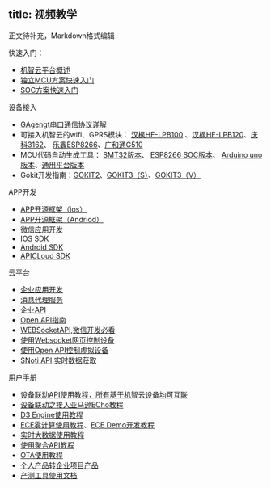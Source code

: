 title: 视频教学
---
正文待补充，Markdown格式编辑

快速入门：


- [机智云平台概述](http://docs.gizwits.com/zh-cn/overview/overview.html)	
- [独立MCU方案快速入门](http://docs.gizwits.com/zh-cn/quickstart/%E8%AE%BE%E5%A4%87%E5%BF%AB%E9%80%9F%E6%8E%A5%E5%85%A5.html)
- [SOC方案快速入门](	http://docs.gizwits.com/zh-cn/deviceDev/UseSOC.html)

设备接入


- [GAgengt串口通信协议详解](	http://docs.gizwits.com/zh-cn/deviceDev/gagent_info.html)
- 可接入机智云的wifi、GPRS模块： [汉枫HF-LPB100](	http://docs.gizwits.com/zh-cn/deviceDev/HF-LPB100%E4%B8%B2%E5%8F%A3%E7%83%A7%E5%86%99%E8%AF%B4%E6%98%8E.html)
、[汉枫HF-LPB120](http://docs.gizwits.com/zh-cn/deviceDev/debug/HF-LPT120.html)、[庆科3162](http://docs.gizwits.com/zh-cn/deviceDev/MXCHIP%E4%B8%B2%E5%8F%A3%E7%83%A7%E5%86%99%E8%AF%B4%E6%98%8E.html)、 [乐鑫ESP8266](http://docs.gizwits.com/zh-cn/deviceDev/ESP8266%E4%B8%B2%E5%8F%A3%E7%83%A7%E5%86%99%E8%AF%B4%E6%98%8E.html)、[广和通G510](	http://docs.gizwits.com/zh-cn/deviceDev/debug/G510.html)
- MCU代码自动生成工具： [SMT32版本](http://docs.gizwits.com/zh-cn/deviceDev/DevSDK/%E4%BB%A3%E7%A0%81%E8%87%AA%E5%8A%A8%E7%94%9F%E6%88%90%E5%B7%A5%E5%85%B7.html)、 [ESP8266 SOC版本](http://club.gizwits.com/thread-5070-1-1.html)、 [Arduino uno版本](http://docs.gizwits.com/zh-cn/deviceDev/ArduinoUNO/intro.html)、[通用平台版本](http://docs.gizwits.com/zh-cn/deviceDev/GoKit3%20DEV%20SDK%20Common%E7%89%88%E7%A7%BB%E6%A4%8D%E8%AF%B4%E6%98%8E.html)
- Gokit开发指南：[GOKIT2](http://docs.gizwits.com/zh-cn/deviceDev/Gokit2%E4%BD%BF%E7%94%A8%E6%8C%87%E5%8D%97.html)、[GOKIT3（S）](http://docs.gizwits.com/zh-cn/deviceDev/WiFiSOC/GoKit3S%E5%BC%80%E5%8F%91%E5%A5%97%E4%BB%B6%E4%BB%8B%E7%BB%8D.html)、[GOKIT3（V）](http://docs.gizwits.com/zh-cn/deviceDev/Gokit3Voice/GoKit3V%E4%BA%8C%E6%AC%A1%E5%BC%80%E5%8F%91%E6%8C%87%E5%8D%97.html)




APP开发
- [APP开源框架（ios）](http://docs.gizwits.com/zh-cn/AppDev/iosframe.html)
- [APP开源框架（Andriod）](http://docs.gizwits.com/zh-cn/AppDev/Android%E5%BC%80%E6%BA%90%E6%A1%86%E6%9E%B6%E4%BD%BF%E7%94%A8%E6%8C%87%E5%8D%97.html)
- [微信应用开发](http://docs.gizwits.com/zh-cn/WechatDev/WeChatDev.html)
- [IOS SDK	](http://docs.gizwits.com/zh-cn/AppDev/iOSSDKA2.html)
- [Android SDK](http://docs.gizwits.com/zh-cn/AppDev/AndroidSDKA2.html)
- [APICLoud SDK](http://docs.gizwits.com/zh-cn/AppDev/APICloudWifiSDK.html)


云平台	

- [企业应用开发](http://docs.gizwits.com/zh-cn/Cloud/ent_dev.html)
- [消息代理服务](http://docs.gizwits.com/zh-cn/Cloud/noti1.0.html)
- [企业API](http://docs.gizwits.com/zh-cn/Cloud/enterprise_api.html)
- [Open API指南](http://docs.gizwits.com/zh-cn/Cloud/openapi_apps.html)
- [WEBSocketAPI,微信开发必看](http://docs.gizwits.com/zh-cn/Cloud/WebsocketAPI.html)
- [使用Websocket网页控制设备](http://docs.gizwits.com/zh-cn/UserManual/UseWebsocket.html)
- [使用Open API控制虚拟设备](http://docs.gizwits.com/zh-cn/UserManual/UseOpenAPI.html)
- [SNoti API,实时数据获取](http://docs.gizwits.com/zh-cn/Cloud/NotificationAPI.html)

用户手册	
- [设备联动API使用教程，所有基于机智云设备均可互联](http://docs.gizwits.com/zh-cn/UserManual/LinkageAPI.html)
- [设备联动之接入亚马逊ECho教程](http://docs.gizwits.com/zh-cn/UserManual/echo.html)
- [D3 Engine使用教程](http://docs.gizwits.com/zh-cn/UserManual/D3.html)
- [ECE雾计算使用教程](http://docs.gizwits.com/zh-cn/UserManual/ece.html)、[ECE Demo开发教程](http://docs.gizwits.com/zh-cn/UserManual/ecevideos.html)
- [实时大数据使用教程](http://docs.gizwits.com/zh-cn/UserManual/rtbd.html)
- [使用聚合API教程](http://docs.gizwits.com/zh-cn/UserManual/DataAPI.html)
- [OTA使用教程](http://docs.gizwits.com/zh-cn/UserManual/OTA%E4%BD%BF%E7%94%A8%E6%95%99%E7%A8%8B.html)
- [个人产品转企业项目产品](http://docs.gizwits.com/zh-cn/UserManual/change.html)
- [产测工具使用文档](http://docs.gizwits.com/zh-cn/deviceDev/%E4%BA%A7%E6%B5%8B%E5%B7%A5%E5%85%B7%E4%BD%BF%E7%94%A8%E6%96%87%E6%A1%A3.html)
